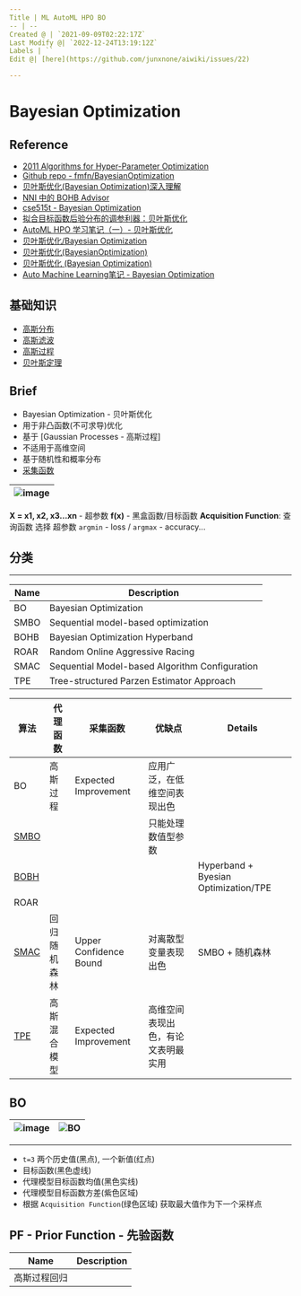 ```yaml
---
Title | ML AutoML HPO BO
-- | --
Created @ | `2021-09-09T02:22:17Z`
Last Modify @| `2022-12-24T13:19:12Z`
Labels | ``
Edit @| [here](https://github.com/junxnone/aiwiki/issues/22)

---
```

# Bayesian Optimization
## Reference
- [2011 Algorithms for Hyper-Parameter Optimization](https://papers.nips.cc/paper/2011/file/86e8f7ab32cfd12577bc2619bc635690-Paper.pdf)
- [Github repo - fmfn/BayesianOptimization](https://github.com/fmfn/BayesianOptimization)
- [贝叶斯优化(Bayesian Optimization)深入理解](https://developer.aliyun.com/article/661786)
- [NNI 中的 BOHB Advisor](https://nni.readthedocs.io/zh/latest/Tuner/BohbAdvisor.html)
- [cse515t - Bayesian Optimization](https://www.cse.wustl.edu/~garnett/cse515t/spring_2015/files/lecture_notes/12.pdf)
- [拟合目标函数后验分布的调参利器：贝叶斯优化](https://www.jiqizhixin.com/articles/2017-08-18-5)
- [AutoML HPO 学习笔记（一）- 贝叶斯优化](https://chengfeng96.com/blog/2019/09/08/%E8%B4%9D%E5%8F%B6%E6%96%AF%E4%BC%98%E5%8C%96%E7%AC%94%E8%AE%B0/)
- [贝叶斯优化/Bayesian Optimization](https://zhuanlan.zhihu.com/p/76269142)
- [贝叶斯优化(BayesianOptimization)](https://blog.csdn.net/Leon_winter/article/details/86604553)
- [贝叶斯优化 (Bayesian Optimization)](https://leovan.me/cn/2020/06/bayesian-optimization/)
- [Auto Machine Learning笔记 - Bayesian Optimization](http://codewithzhangyi.com/2018/07/31/Auto%20Hyperparameter%20Tuning%20-%20Bayesian%20Optimization/)


## 基础知识
- [高斯分布](/Gaussian_distribution)
- [高斯滤波](/Gaussian_Filter)
- [高斯过程](/Gaussian_Process)
- [贝叶斯定理](/贝叶斯定理)

## Brief
- Bayesian Optimization - 贝叶斯优化
- 用于非凸函数(不可求导)优化
- 基于 [Gaussian Processes - 高斯过程]
- 不适用于高维空间
- 基于随机性和概率分布
- [采集函数](/BO_Acquisition_Function)

![image](https://user-images.githubusercontent.com/2216970/111953074-16f0e600-8b21-11eb-80e5-412e41960269.png) | 
-- | 
**X = x1, x2, x3...xn** - 超参数
**f(x)**  - 黑盒函数/目标函数
**Acquisition Function**: 查询函数 选择 超参数
`argmin` - loss / `argmax` - accuracy...


## 分类

---
Name | Description
-- | --
BO | Bayesian Optimization
SMBO | Sequential model-based optimization 
BOHB | Bayesian Optimization Hyperband 
ROAR | Random Online Aggressive Racing
SMAC | Sequential Model-based Algorithm Configuration
TPE | Tree-structured Parzen Estimator Approach


算法 | 代理函数 | 采集函数 | 优缺点 | Details
-- | -- | -- | -- | --
BO | 高斯过程 | Expected Improvement | 应用广泛，在低维空间表现出色
[SMBO](/BO_SMBO) |  | | 只能处理数值型参数
[BOBH](/BO_BOHB) | | | | Hyperband + Byesian Optimization/TPE
ROAR | 
[SMAC](/BO_SMAC) | 回归随机森林 | Upper Confidence Bound | 对离散型变量表现出色 | SMBO + 随机森林
[TPE](/BO_TPE) | 高斯混合模型 | Expected Improvement | 高维空间表现出色，有论文表明最实用

## BO

![image](https://user-images.githubusercontent.com/2216970/87519205-dac4d600-c6b3-11ea-9013-14ffcf2b5c79.png) | ![BO](https://raw.githubusercontent.com/fmfn/BayesianOptimization/master/examples/bayesian_optimization.gif)
-- | --

---
- `t=3` 两个历史值(黑点), 一个新值(红点)
- 目标函数(黑色虚线)
- 代理模型目标函数均值(黑色实线)
- 代理模型目标函数方差(紫色区域)
-  根据 `Acquisition Function`(绿色区域) 获取最大值作为下一个采样点

## PF - Prior Function - 先验函数
Name | Description
-- | --
高斯过程回归 |

